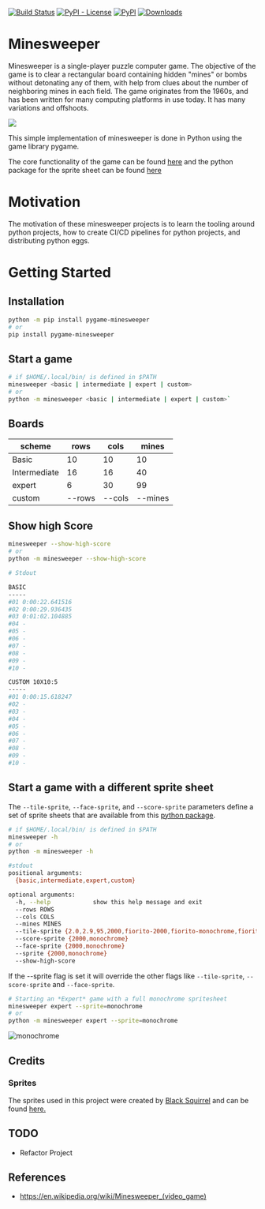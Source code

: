 [![Build Status](https://dev.azure.com/andreasisnes/Elitekollektivet/_apis/build/status/Elitekollektivet.Minesweeper/Elitekollektivet.Minesweeper?branchName=master)](https://dev.azure.com/andreasisnes/Elitekollektivet/_build/latest?definitionId=11&branchName=master)
[![PyPI - License](https://img.shields.io/pypi/l/pygame-minesweeper)](https://github.com/andreasisnes/Elitekollektivet.Minesweeper/blob/master/LICENSE)
[![PyPI](https://img.shields.io/pypi/v/pygame-minesweeper)](https://pypi.org/project/pygame-minesweeper/)
[![Downloads](https://pepy.tech/badge/pygame-minesweeper)](https://pepy.tech/project/pygame-minesweeper)

# Minesweeper
Minesweeper is a single-player puzzle computer game. The objective of the game is to clear a rectangular board containing hidden "mines" or bombs without detonating any of them, with help from clues about the number of neighboring mines in each field. The game originates from the 1960s, and has been written for many computing platforms in use today. It has many variations and offshoots.

![](https://raw.githubusercontent.com/andreasisnes/Elitekollektivet.Minesweeper/master/screenshots/game_over.png)

This simple implementation of minesweeper is done in Python using the game library pygame.

The core functionality of the game can be found [here](https://github.com/andreasisnes/Elitekollektivet.Minesweeper.Core) and the python package for the sprite sheet can be found [here](https://github.com/andreasisnes/Elitekollektivet.Minesweeper.Sprites)

# Motivation
The motivation of these minesweeper projects is to learn the tooling around python projects, how to create CI/CD pipelines for python projects, and distributing python eggs.

# Getting Started

## Installation
```bash
python -m pip install pygame-minesweeper
# or
pip install pygame-minesweeper
```

## Start a game
```bash
# if $HOME/.local/bin/ is defined in $PATH
minesweeper <basic | intermediate | expert | custom>
# or
python -m minesweeper <basic | intermediate | expert | custom>`
```

## Boards

| scheme       | rows   | cols   | mines   |
| ------------ | ------ | ------ | ------- |
| Basic        | 10     | 10     | 10      |
| Intermediate | 16     | 16     | 40      |
| expert       | 6      | 30     | 99      |
| custom       | --rows | --cols | --mines |

## Show high Score
```bash
minesweeper --show-high-score
# or
python -m minesweeper --show-high-score
```

```bash
# Stdout

BASIC
-----
#01 0:00:22.641516
#02 0:00:29.936435
#03 0:01:02.104885
#04 -
#05 -
#06 -
#07 -
#08 -
#09 -
#10 -

CUSTOM 10X10:5
-----
#01 0:00:15.618247
#02 -
#03 -
#04 -
#05 -
#06 -
#07 -
#08 -
#09 -
#10 -
```

## Start a game with a different sprite sheet
The `--tile-sprite`, `--face-sprite`, and `--score-sprite` parameters define a set of sprite sheets that are available from this [python package](https://github.com/andreasisnes/Elitekollektivet.Minesweeper.Sprites).

```bash
# if $HOME/.local/bin/ is defined in $PATH
minesweeper -h
# or
python -m minesweeper -h
```
```bash
#stdout
positional arguments:
  {basic,intermediate,expert,custom}

optional arguments:
  -h, --help            show this help message and exit
  --rows ROWS
  --cols COLS
  --mines MINES
  --tile-sprite {2.0,2.9,95,2000,fiorito-2000,fiorito-monochrome,fiorito-xp,monochrome}
  --score-sprite {2000,monochrome}
  --face-sprite {2000,monochrome}
  --sprite {2000,monochrome}
  --show-high-score
```

If the --sprite flag is set it will override the other flags like `--tile-sprite`, `--score-sprite` and `--face-sprite`.
```bash
# Starting an *Expert* game with a full monochrome spritesheet
minesweeper expert --sprite=monochrome
# or
python -m minesweeper expert --sprite=monochrome
```
![monochrome](https://raw.githubusercontent.com/andreasisnes/Elitekollektivet.Minesweeper/master/screenshots/game_over_monochrome.png)

## Credits
### Sprites

The sprites used in this project were created by [Black Squirrel](https://www.spriters-resource.com/submitter/Black+Squirrel/) and can be found [here.](https://www.spriters-resource.com/pc_computer/minesweeper/sheet/19849/)

## TODO
* Refactor Project

## References
* https://en.wikipedia.org/wiki/Minesweeper_(video_game)
